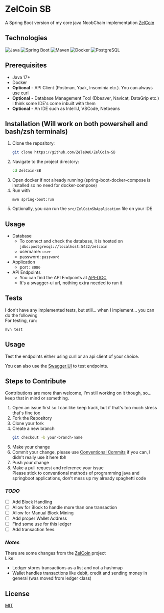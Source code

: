 # ZelCoin SB

A Spring Boot version of my core java NoobChain implementation [ZelCoin](https://github.com/ZeleOeO/ZelCoin)

## Technologies

![Java](https://img.shields.io/badge/Java-17%2B-orange?logo=openjdk&logoColor=white)
![Spring Boot](https://img.shields.io/badge/Spring%20Boot-3.1-green?logo=springboot&logoColor=white)
![Maven](https://img.shields.io/badge/Maven-3.6%2B-blue?logo=apachemaven&logoColor=white)
![Docker](https://img.shields.io/badge/Docker-Containerized--db-blue?logo=docker&logoColor=white)
![PostgreSQL](https://img.shields.io/badge/PostgreSQL-15%2B-blue?logo=postgresql&logoColor=white)

## Prerequisites

- Java 17+
- Docker
- **Optional** - API Client (Postman, Yaak, Insominia etc.). You can always use curl
- **Optional** - Database Management Tool (Dbeaver, Navicat, DataGrip etc.) I think some IDE's come inbuilt with them
- **Optional** - An IDE such as IntelliJ, VSCode, Netbeans

## Installation (Will work on both powershell and bash/zsh terminals)

1. Clone the repository:
   ```bash
   git clone https://github.com/ZeleOeO/ZelCoin-SB
   ```
2. Navigate to the project directory:
   ```bash
   cd ZelCoin-SB
   ```   
3. Open docker if not already running (spring-boot-docker-compose is installed so no need for docker-compose)
4. Run with
   ```shell
   mvn spring-boot:run
   ```
5. Optionally, you can run the `src/ZelCoinSbApplication` file on your IDE

## Usage

- Database
    - To connect and check the database, it is hosted on `jdbc:postgresql://localhost:5432/zelcoin`
    - username: `user`
    - password: `password`
- Application
    - port : `8080`
- API Endpoints
    - You can find the API Endpoints at [API-DOC](http://localhost:8080/swagger-ui/index.html)
    - It's a swagger-ui url, nothing extra needed to run it

## Tests

I don't have any implemented tests, but still... when I implement... you can do the following
<br>
For testing, run:

```shell
mvn test
```

## Usage

Test the endpoints either using curl or an api client of your choice.

You can also use the [Swagger UI](http://localhost:8080/swagger-ui/index.html) to test endpoints.

## Steps to Contribute

Contributions are more than welcome, I'm still working on it though, so... keep that in mind or something.

1. Open an issue first so I can like keep track, but if that's too much stress that's fine too
2. Fork the Repository
3. Clone your fork
4. Create a new branch
   ```bash
   git checkout -b your-branch-name
   ```
5. Make your change
6. Commit your change, please
   use [Conventional Commits](https://gist.github.com/qoomon/5dfcdf8eec66a051ecd85625518cfd13) if you can, I didn't
   really use it here tbh
7. Push your change
8. Make a pull request and reference your issue <br>
   Please stick to conventional methods of programming java and springboot applications, don't mess up my already
   spaghetti code

### _**TODO**_

- [ ] Add Block Handling
- [ ] Allow for Block to handle more than one transaction
- [ ] Allow for Manual Block Mining
- [ ] Add proper Wallet Address
- [ ] Find some use for this ledger
- [ ] Add transaction fees

### _**Notes**_

There are some changes from the [ZelCoin](https://github.com/ZeleOeO/ZelCoin) project <br>
Like:

- Ledger stores transactions as a list and not a hashmap
- Wallet handles transactions like debit, credit and sending money in general (was moved from ledger class)

## License

[MIT](LICENSE)